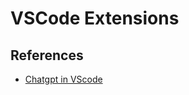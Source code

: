 # VSCode Extensions

## References

- [Chatgpt in VScode](https://pythoninoffice.com/chatgpt-in-vscode/)